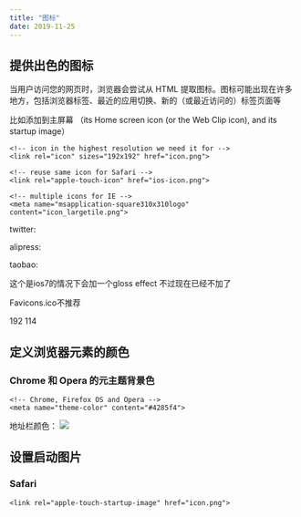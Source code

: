 ```yaml
---
title: "图标"
date: 2019-11-25
---
```

## 提供出色的图标

当用户访问您的网页时，浏览器会尝试从 HTML 提取图标。图标可能出现在许多地方，包括浏览器标签、最近的应用切换、新的（或最近访问的）标签页面等

比如添加到主屏幕 （its Home screen icon (or the Web Clip icon), and its startup image）

```
<!-- icon in the highest resolution we need it for -->
<link rel="icon" sizes="192x192" href="icon.png">

<!-- reuse same icon for Safari -->
<link rel="apple-touch-icon" href="ios-icon.png">

<!-- multiple icons for IE -->
<meta name="msapplication-square310x310logo" content="icon_largetile.png">

```

twitter:

<link rel="icon" sizes="192x192" href="https://abs.twimg.com/responsive-web/web/ltr/icon-default.882fa4ccf6539401.png">

alipress:
<link rel="shortcut icon" href="/img/logo/favicon.ico">

taobao:
<link href="//gw.alicdn.com/tps/i2/TB1nmqyFFXXXXcQbFXXE5jB3XXX-114-114.png" rel="apple-touch-icon-precomposed"> 这个是ios7的情况下会加一个gloss effect 不过现在已经不加了
<link href="//gw.alicdn.com/tps/i2/TB1nmqyFFXXXXcQbFXXE5jB3XXX-114-114.png" rel="Shortcut Icon" type="image/x-icon">

Favicons.ico不推荐

192
114

## 定义浏览器元素的颜色

### Chrome 和 Opera 的元主题背景色

```
<!-- Chrome, Firefox OS and Opera -->
<meta name="theme-color" content="#4285f4">
```

地址栏颜色：
![](index_files/7f233d96-08f1-4665-a852-2594d2d0a2e7.jpg)

## 设置启动图片

### Safari

```
<link rel="apple-touch-startup-image" href="icon.png">
```
